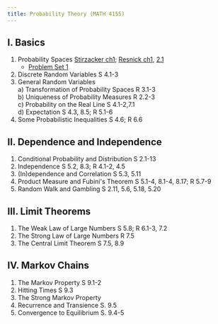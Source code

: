 ```yaml
---
title: Probability Theory (MATH 4155)
---
```


## I. Basics
1. Probability Spaces [Stirzacker ch1](/Textbooks/Stirzaker_David__Elementary_Probability_2ed.md#1-probability); [Resnick ch1](/Textbooks/Resnick_Sidney__A_Probability_Path.md#1-sets-and-events), [2.1](/Textbooks/Resnick_Sidney__A_Probability_Path.html#21-basic-definitions-and-properties)
	* [Problem Set 1]()
1. Discrete Random Variables S 4.1-3  
2. General Random Variables  
	a) Transformation of Probability Spaces R 3.1-3  
	b) Uniqueness of Probability Measures R 2.2-3  
	c) Probability on the Real Line S 4.1-2,7.1  
	d) Expectation S 4.3, 8.5; R 5.1-6  
4. Some Probabilistic Inequalities S 4.6; R 6.6  

## II. Dependence and Independence

1. Conditional Probability and Distribution S 2.1-13  
2. Independence S 5.2, 8.3; R 4.1-2, 4.5  
3. (In)dependence and Correlation S 5.3, 5.11  
4. Product Measure and Fubini's Theorem S 5.1-4, 8.1-4, 8.17; R 5.7-9  
5. Random Walk and Gambling S 2.11, 5.6, 5.18, 5.20  
  

## III. Limit Theorems

1. The Weak Law of Large Numbers S 5.8; R 6.1-3, 7.2  
2. The Strong Law of Large Numbers R 7.5  
3. The Central Limit Theorem S 7.5, 8.9  
  

## IV. Markov Chains

1. The Markov Property S 9.1-2  
2. Hitting Times S 9.3  
3. The Strong Markov Property  
4. Recurrence and Transience S. 9.5  
5. Convergence to Equilibrium S. 9.4-5